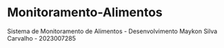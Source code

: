 # Monitoramento-Alimentos
Sistema de Monitoramento de Alimentos - Desenvolvimento 
Maykon Silva Carvalho - 2023007285
